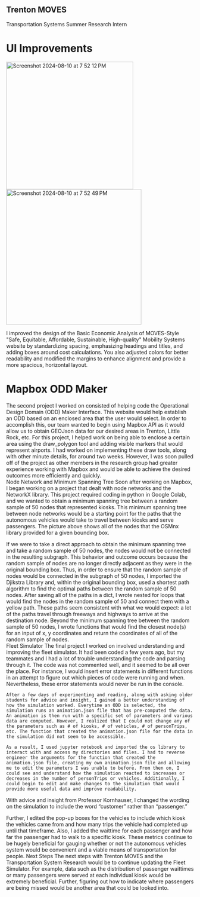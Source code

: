 ## Trenton MOVES

Transportation Systems Summer Research Intern

# UI Improvements

<img width="341" alt="Screenshot 2024-08-10 at 7 52 12 PM" src="https://github.com/user-attachments/assets/ce77e81a-9038-4d8d-af96-c5b1980a7e77">
<img width="363" alt="Screenshot 2024-08-10 at 7 52 49 PM" src="https://github.com/user-attachments/assets/e948efef-ef31-48c1-8cf9-707bba1f50e7">

I improved the design of the Basic Economic Analysis of MOVES-Style "Safe, Equitable, Affordable, Sustainable, High-quality" Mobility Systems website by standardizing spacing, emphasizing headings and titles, and adding boxes around cost calculations. You also adjusted colors for better readability and modified the margins to enhance alignment and provide a more spacious, horizontal layout.

# Mapbox ODD Maker
The second project I worked on consisted of helping code the Operational Design Domain (ODD) Maker Interface. This website would help establish an ODD based on an enclosed area that the user would select. In order to accomplish this, our team wanted to begin using Mapbox API as it would allow us to obtain GEOJson data for our desired areas in Trenton, Little Rock, etc. For this project, I helped work on being able to enclose a certain area using the draw_polygon tool and adding visible markers that would represent airports. 
I had worked on implementing these draw tools, along with other minute details, for around two weeks. However, I was soon pulled off of the project as other members in the research group had greater experience working with Mapbox and would be able to achieve the desired outcomes more efficiently and quickly.  
Node Network and Minimum Spanning Tree
Soon after working on Mapbox, I began working on a project that dealt with node networks and the NetworkX library. This project required coding in python in Google Colab, and we wanted to obtain a minimum spanning tree between a random sample of 50 nodes that represented kiosks. This minimum spanning tree between node networks would be a starting point for the paths that the autonomous vehicles would take to travel between kiosks and serve passengers. The picture above shows all of the nodes that the OSMnx library provided for a given bounding box. 

If we were to take a direct approach to obtain the minimum spanning tree and take a random sample of 50 nodes, the nodes would not be connected in the resulting subgraph. This behavior and outcome occurs because the random sample of nodes are no longer directly adjacent as they were in the original bounding box. Thus, in order to ensure that the random sample of nodes would be connected in the subgraph of 50 nodes, I imported the Djikstra Library and, within the original bounding box, used a shortest path algorithm to find the optimal paths between the random sample of 50 nodes. After saving all of the paths in a dict, I wrote nested for loops that would find the nodes in the random sample of 50 and connect them with a yellow path. These paths seem consistent with what we would expect: a lot of the paths travel through freeways and highways to arrive at the destination node. 
Beyond the minimum spanning tree between the random sample of 50 nodes, I wrote functions that would find the closest node(s) for an input of x, y coordinates and return the coordinates of all of the random sample of nodes.  
Fleet Simulator
The final project I worked on involved understanding and improving the fleet simulator. It had been coded a few years ago, but my teammates and I had a lot of trouble understanding the code and parsing through it. The code was not commented well, and it seemed to be all over the place. For instance, I would insert error statements in different functions in an attempt to figure out which pieces of code were running and when. Nevertheless, these error statements would never be run in the console. 
 
	After a few days of experimenting and reading, along with asking older students for advice and insight, I gained a better understanding of how the simulation worked. Everytime an ODD is selected, the simulation runs an animation.json file that has pre-computed the data. An animation is then run with a specific set of parameters and various data are computed. However, I realized that I could not change any of the parameters such as # of kiosks, # of vehicles, # of personTrips, etc. The function that created the animation.json file for the data in the simulation did not seem to be accessible. 

	As a result, I used jupyter notebook and imported the os library to interact with and access my directories and files. I had to reverse engineer the arguments for the function that created the animation.json file, creating my own animation.json file and allowing me to edit the parameters I was unable to before. From then on, I could see and understand how the simulation reacted to increases or decreases in the number of personTrips or vehicles. Additionally, I could begin to edit and make changes to the simulation that would provide more useful data and improve readability. 

With advice and insight from Professor Kornhauser, I changed the wording on the simulation to include the word “customer” rather than “passenger.”

Further, I edited the pop-up boxes for the vehicles to include which kiosk the vehicles came from and how many trips the vehicle had completed up until that timeframe. Also, I added the waittime for each passenger and how far the passenger had to walk to a specific kiosk. These metrics continue to be hugely beneficial for gauging whether or not the autonomous vehicles system would be convenient and a viable means of transportation for people.
Next Steps 
The next steps with Trenton MOVES and the Transportation System Research would be to continue updating the Fleet Simulator. For example, data such as the distribution of passenger waittimes or many passengers were served at each individual kiosk would be extremely beneficial. Further, figuring out how to indicate where passengers are being missed would be another area that could be looked into. 
